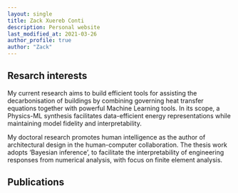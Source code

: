 ```yaml
---
layout: single
title: Zack Xuereb Conti
description: Personal website
last_modified_at: 2021-03-26
author_profile: true
author: "Zack"
---
```



## Resarch interests

My current research aims to build efficient tools for assisting the decarbonisation of buildings by combining governing heat transfer equations together with powerful Machine Learning tools. In its scope, a Physics-ML synthesis facilitates data-efficient energy representations while maintaining model fidelity and interpretability.

My doctoral research promotes human intelligence as the author of architectural design in the human-computer collaboration. The thesis work adopts ‘Bayesian inference’, to facilitate the interpretability of engineering responses from numerical analysis, with focus on finite element analysis.

## Publications

<div>
<script src="https://bibbase.org/show?bib=https://scholar.googleusercontent.com/citations?view_op=export_citations&user=XWkfm1AAAAAJ&citsig=AMD79ooAAAAAYV1XjvRrhfsGDty_pzVsNhnnJMRllcXA&hl=en&jsonp=1"></script>
</div>

